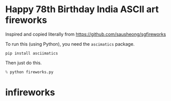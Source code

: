 # Happy 78th Birthday India ASCII art fireworks

Inspired and copied literally from https://github.com/sausheong/sgfireworks  

To run this (using Python), you need the `ascimatics` package.

```
pip install asciimatics
```

Then just do this.

```python
% python fireworks.py
```

# infireworks
